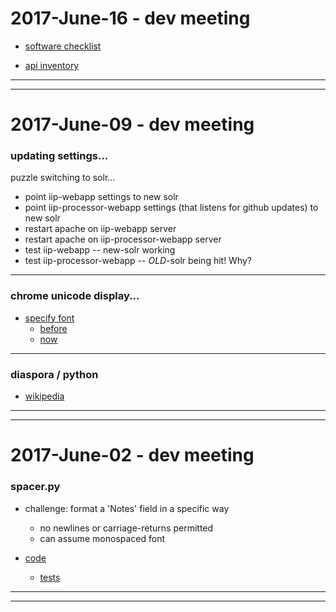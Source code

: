 2017-June-16 - dev meeting
==========================

- [software checklist](https://drive.google.com/drive/folders/0By36nRldnIw2VkpKYklzTG85ZWc)

- [api inventory](https://drive.google.com/drive/folders/0By36nRldnIw2NVhVQnJTYzRCU2s)

---

---


2017-June-09 - dev meeting
==========================

### updating settings...

puzzle switching to solr...

- point iip-webapp settings to new solr
- point iip-processor-webapp settings (that listens for github updates) to new solr
- restart apache on iip-webapp server
- restart apache on iip-processor-webapp server
- test iip-webapp -- new-solr working
- test iip-processor-webapp -- _OLD_-solr being hit! Why?

---


### chrome unicode display...

- [specify font](https://github.com/Brown-University-Library/easyscan/commit/1881a6d247311447c8c9ddaf3875079ba9c85fdf)
    - [before](http://library.brown.edu/bjd/screenshot_before_font_specified.png)
    - [now](https://library.brown.edu/easyscan/request/?callnumber=QE500%20.A31&barcode=31236070177087&bibnum=b1772249&volume_year=1956(1-6))

---


### diaspora / python

- [wikipedia](https://en.wikipedia.org/wiki/Diaspora_(social_network))

---

---



2017-June-02 - dev meeting
==========================

### spacer.py

- challenge: format a 'Notes' field in a specific way
    - no newlines or carriage-returns permitted
    - can assume monospaced font

- [code](https://github.com/Brown-University-Library/easyscan/blob/7aa3e01b616ff8943c18e518307bd8195d6013c4/easyscan_app/lib/spacer.py#L19-L28)
    - [tests](https://github.com/Brown-University-Library/easyscan/blob/master/easyscan_app/tests.py#L129)

---

---

